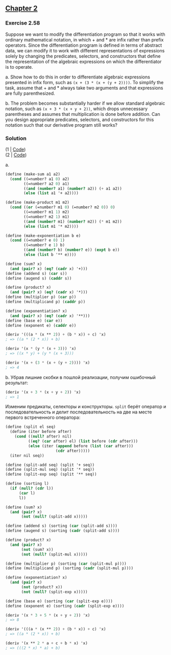 ## [Chapter 2](../index.md#2-Building-Abstractions-with-Data)

### Exercise 2.58

Suppose we want to modify the differentiation program so that it works with ordinary mathematical notation, in which + and * are infix rather than prefix operators. Since the differentiation program is defined in terms of abstract data, we can modify it to work with different representations of expressions solely by changing the predicates, selectors, and constructors that define the representation of the algebraic expressions on which the differentiator is to operate.

a. Show how to do this in order to differentiate algebraic expressions presented in infix form, such as `(x + (3 * (x + (y + 2))))`. To simplify the task, assume that + and * always take two arguments and that expressions are fully parenthesized.

b. The problem becomes substantially harder if we allow standard algebraic notation, such as `(x + 3 * (x + y + 2))`, which drops unnecessary parentheses and assumes that multiplication is done before addition. Can you design appropriate predicates, selectors, and constructors for this notation such that our derivative program still works?

### Solution

(1 | [Code](../../src/Chapter%202/Exercise%202.58.1.scm))\
(2 | [Code](../../src/Chapter%202/Exercise%202.58.2.scm))

a.

```scheme
(define (make-sum a1 a2)
  (cond ((=number? a1 0) a2)
        ((=number? a2 0) a1)
        ((and (number? a1) (number? a2)) (+ a1 a2))
        (else (list a1 '+ a2))))

(define (make-product m1 m2)
  (cond ((or (=number? m1 0) (=number? m2 0)) 0)
        ((=number? m1 1) m2)
        ((=number? m2 1) m1)
        ((and (number? m1) (number? m2)) (* m1 m2))
        (else (list m1 '* m2))))

(define (make-exponentiation b e)
  (cond ((=number? e 0) 1)
        ((=number? e 1) b)
        ((and (number? b) (number? e)) (expt b e))
        (else (list b '** e))))

(define (sum? x)
  (and (pair? x) (eq? (cadr x) '+)))
(define (addend s) (car s))
(define (augend s) (caddr s))

(define (product? x)
  (and (pair? x) (eq? (cadr x) '*)))
(define (multiplier p) (car p))
(define (multiplicand p) (caddr p))

(define (exponentiation? x)
  (and (pair? x) (eq? (cadr x) '**)))
(define (base e) (car e))
(define (exponent e) (caddr e))

(deriv '(((a * (x ** 2)) + (b * x)) + c) 'x)
; => ((a * (2 * x)) + b)

(deriv '(x * (y * (x + 3))) 'x)
; => ((x * y) + (y * (x + 3)))

(deriv '(x + (3 * (x + (y + 2)))) 'x)
; => 4
```

b. Убрав лишние скобки в пошлой реализации, получим ошибочный результат:

```scheme
(deriv '(x + 3 * (x + y + 2)) 'x)
; => 1
```

Изменим предикаты, селекторы и конструкторы. `split` берёт оператор и последовательность и делит последовательность на две на месте первого встреченного оператора:

```scheme
(define (split el seq)
  (define (iter before after)
    (cond ((null? after) nil)
          ((eq? (car after) el) (list before (cdr after)))
          (else (iter (append before (list (car after)))
                      (cdr after)))))
  (iter nil seq))

(define (split-add seq) (split '+ seq))
(define (split-mul seq) (split '* seq))
(define (split-exp seq) (split '** seq))

(define (sorting l)
  (if (null? (cdr l))
      (car l)
      l))

(define (sum? x)
  (and (pair? x)
       (not (null? (split-add x)))))

(define (addend s) (sorting (car (split-add s))))
(define (augend s) (sorting (cadr (split-add s))))

(define (product? x)
  (and (pair? x)
       (not (sum? x))
       (not (null? (split-mul x)))))

(define (multiplier p) (sorting (car (split-mul p))))
(define (multiplicand p) (sorting (cadr (split-mul p))))

(define (exponentiation? x)
  (and (pair? x)
       (not (product? x))
       (not (null? (split-exp x)))))

(define (base e) (sorting (car (split-exp e))))
(define (exponent e) (sorting (cadr (split-exp e))))

(deriv '(x * 3 + 5 * (x + y + 2)) 'x)
; => 8

(deriv '(((a * (x ** 2)) + (b * x)) + c) 'x)
; => ((a * (2 * x)) + b)

(deriv '(x ** 2 * a + c + b * x) 'x)
; => (((2 * x) * a) + b)
```

